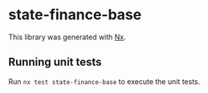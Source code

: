 # state-finance-base

This library was generated with [Nx](https://nx.dev).

## Running unit tests

Run `nx test state-finance-base` to execute the unit tests.
